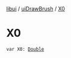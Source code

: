 [libui](../index.md) / [uiDrawBrush](index.md) / [X0](./-x0.md)

# X0

`var X0: `[`Double`](https://kotlinlang.org/api/latest/jvm/stdlib/kotlin/-double/index.html)